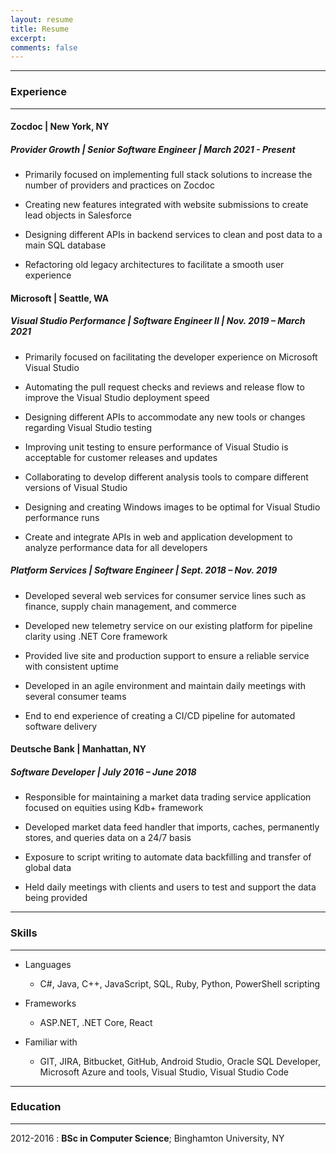 ```yaml
---
layout: resume
title: Resume
excerpt: 
comments: false
---
```


---

### Experience

---

#### Zocdoc | New York, NY

##### Provider Growth | Senior Software Engineer | March 2021 - Present

  * Primarily focused on implementing full stack solutions to increase the number of providers and practices on Zocdoc

  * Creating new features integrated with website submissions to create lead objects in Salesforce

  * Designing different APIs in backend services to clean and post data to a main SQL database

  * Refactoring old legacy architectures to facilitate a smooth user experience


#### Microsoft | Seattle, WA

##### Visual Studio Performance | Software Engineer II | Nov. 2019 – March 2021
  
  *  Primarily focused on facilitating the developer experience on Microsoft Visual Studio

  *  Automating the pull request checks and reviews and release flow to improve the Visual Studio deployment speed

  *  Designing different APIs to accommodate any new tools or changes regarding Visual Studio testing

  *  Improving unit testing to ensure performance of Visual Studio is acceptable for customer releases and updates

  *  Collaborating to develop different analysis tools to compare different versions of Visual Studio

  *  Designing and creating Windows images to be optimal for Visual Studio performance runs

  *  Create and integrate APIs in web and application development to analyze performance data for all developers

##### Platform Services | Software Engineer | Sept. 2018 – Nov. 2019

  *  Developed several web services for consumer service lines such as finance, supply chain management, and commerce

  *  Developed new telemetry service on our existing platform for pipeline clarity using .NET Core framework

  *  Provided live site and production support to ensure a reliable service with consistent uptime 

  *  Developed in an agile environment and maintain daily meetings with several consumer teams

  *  End to end experience of creating a CI/CD pipeline for automated software delivery

#### Deutsche Bank | Manhattan, NY
##### Software Developer | July 2016 – June 2018

  *  Responsible for maintaining a market data trading service application focused on equities using Kdb+ framework

  *  Developed market data feed handler that imports, caches, permanently stores, and queries data on a 24/7 basis

  *  Exposure to script writing to automate data backfilling and transfer of global data

  *  Held daily meetings with clients and users to test and support the data being provided

---

### Skills

---

* Languages
  * C#, Java, C++, JavaScript, SQL, Ruby, Python, PowerShell scripting

* Frameworks
  * ASP.NET, .NET Core, React

* Familiar with
  * GIT, JIRA, Bitbucket, GitHub, Android Studio, Oracle SQL Developer, Microsoft Azure and tools, Visual Studio, Visual Studio Code

--- 

### Education

---
2012-2016
:   **BSc in Computer Science**; Binghamton University, NY
